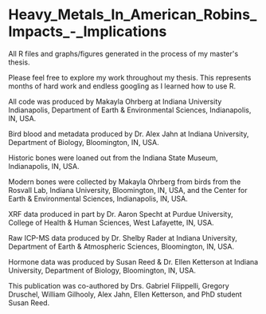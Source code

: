 # Heavy_Metals_In_American_Robins_Impacts_-_Implications
All R files and graphs/figures generated in the process of my master's thesis.

Please feel free to explore my work throughout my thesis. This represents months of hard work and endless googling as I learned how to use R. 

All code was produced by Makayla Ohrberg at Indiana University Indianapolis, Department of Earth & Environmental Sciences, Indianapolis, IN, USA.

Bird blood and metadata produced by Dr. Alex Jahn at Indiana University, Department of Biology, Bloomington, IN, USA.

Historic bones were loaned out from the Indiana State Museum, Indianapolis, IN, USA.

Modern bones were collected by Makayla Ohrberg from birds from the Rosvall Lab, Indiana University, Bloomington, IN, USA, and the Center for Earth & Environmental Sciences, Indianapolis, IN, USA.

XRF data produced in part by Dr. Aaron Specht at Purdue University, College of Health & Human Sciences, West Lafayette, IN, USA.

Raw ICP-MS data produced by Dr. Shelby Rader at Indiana University, Department of Earth & Atmospheric Sciences, Bloomington, IN, USA.

Hormone data was produced by Susan Reed & Dr. Ellen Ketterson at Indiana University, Department of Biology, Bloomington, IN, USA.

This publication was co-authored by Drs. Gabriel Filippelli, Gregory Druschel, William Gilhooly, Alex Jahn, Ellen Ketterson, and PhD student Susan Reed. 
